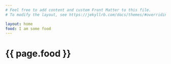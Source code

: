 ```yaml
---
# Feel free to add content and custom Front Matter to this file.
# To modify the layout, see https://jekyllrb.com/docs/themes/#overriding-theme-defaults

layout: home
food: I am some food
---
```

<h1>{{ page.food }}</h1>